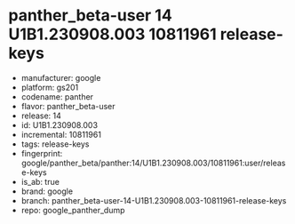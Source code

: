 # panther_beta-user 14 U1B1.230908.003 10811961 release-keys
- manufacturer: google
- platform: gs201
- codename: panther
- flavor: panther_beta-user
- release: 14
- id: U1B1.230908.003
- incremental: 10811961
- tags: release-keys
- fingerprint: google/panther_beta/panther:14/U1B1.230908.003/10811961:user/release-keys
- is_ab: true
- brand: google
- branch: panther_beta-user-14-U1B1.230908.003-10811961-release-keys
- repo: google_panther_dump
